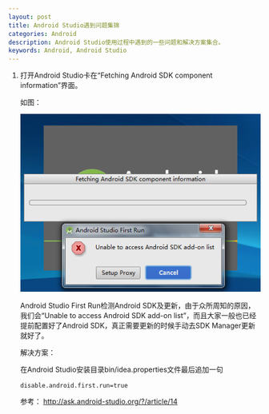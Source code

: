 ```yaml
---
layout: post
title: Android Studio遇到问题集锦
categories: Android
description: Android Studio使用过程中遇到的一些问题和解决方案集合。
keywords: Android, Android Studio
---
```


1. 打开Android Studio卡在“Fetching Android SDK component information”界面。

	如图：

	![](/images/posts/android/android-studio-check-sdk.png)

	Android Studio First Run检测Android SDK及更新，由于众所周知的原因，我们会“Unable to access Android SDK add-on list”，而且大家一般也已经提前配置好了Android SDK，真正需要更新的时候手动去SDK Manager更新就好了。

	解决方案：

	在Android Studio安装目录bin/idea.properties文件最后追加一句

	```
	disable.android.first.run=true
	```

	参考： <http://ask.android-studio.org/?/article/14>
